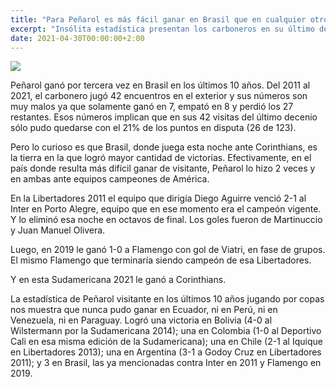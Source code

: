 ```yaml
---
title: "Para Peñarol es más fácil ganar en Brasil que en cualquier otro país"
excerpt: "Insólita estadística presentan los carboneros en su último decenio."
date: 2021-04-30T00:00:00+2:00
---
```



<img src="https://camo.githubusercontent.com/dd506840b92f71d285538247cfda1dd78d8a68abf2b7c5bc1626f58872e921a4/68747470733a2f2f7777772e72657075626c6963612e636f6d2e75792f77702d636f6e74656e742f75706c6f6164732f323032312f30342f50656e61726f6c2d31322e6a7067">


Peñarol ganó por tercera vez en Brasil en los últimos 10 años. Del 2011 al 2021, el carbonero jugó 42 encuentros en el exterior y sus números son muy malos ya que solamente ganó en 7, empató en 8 y perdió los 27 restantes. Esos números implican que en sus 42 visitas del último decenio sólo pudo quedarse con el 21% de los puntos en disputa (26 de 123).


Pero lo curioso es que Brasil, donde juega esta noche ante Corinthians, es la tierra en la que logró mayor cantidad de victorias. Efectivamente, en el país donde resulta más difícil ganar de visitante, Peñarol lo hizo 2 veces y en ambas ante equipos campeones de América.


En la Libertadores 2011 el equipo que dirigía Diego Aguirre venció 2-1 al Inter en Porto Alegre, equipo que en ese momento era el campeón vigente. Y lo eliminó esa noche en octavos de final. Los goles fueron de Martinuccio y Juan Manuel Olivera.


Luego, en 2019 le ganó 1-0 a Flamengo con gol de Viatri, en fase de grupos. El mismo Flamengo que terminaría siendo campeón de esa Libertadores.


Y en esta Sudamericana 2021 le ganó a Corinthians.


La estadística de Peñarol visitante en los últimos 10 años jugando por copas nos muestra que nunca pudo ganar en Ecuador, ni en Perú, ni en Venezuela, ni en Paraguay. Logró una victoria en Bolivia (4-0 al Wilstermann por la Sudamericana 2014); una en Colombia (1-0 al Deportivo Cali en esa misma edición de la Sudamericana); una en Chile (2-1 al Iquique en Libertadores 2013); una en Argentina (3-1 a Godoy Cruz en Libertadores 2011); y 3 en Brasil, las ya mencionadas contra Inter en 2011 y Flamengo en 2019.


